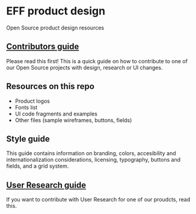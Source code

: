 # EFF product design
Open Source product design resources

## [Contributors guide](https://github.com/EFForg/design/blob/master/Contributors.md)
Please read this first! This is a quick guide on how to contribute to one of our Open Source projects with design, research or UI changes.

## Resources on this repo
* Product logos
* Fonts list
* UI code fragments and examples
* Other files (sample wireframes, buttons, fields)

## Style guide
This guide contains information on branding, colors, accesibility and internationalization considerations, licensing, typography, buttons and fields, and a grid system.

## [User Research guide](https://github.com/EFForg/design/blob/master/Research.md)
If you want to contribute with User Research for one of our proudcts, read this.

